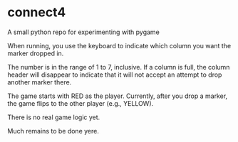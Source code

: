 # connect4
A small python repo for experimenting with pygame

When running, you use the keyboard to indicate which column you want the marker dropped in.

The number is in the range of 1 to 7, inclusive. If a column is full, the column header will disappear
to indicate that it will not accept an attempt to drop another marker there.

The game starts with RED as the player. Currently, after you drop a marker, the game flips to 
the other player (e.g., YELLOW).

There is no real game logic yet.

Much remains to be done yere.